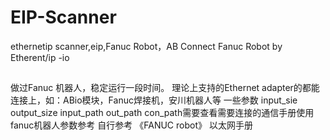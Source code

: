 # EIP-Scanner
ethernetip scanner,eip,Fanuc Robot，AB
Connect Fanuc Robot by Etherent/ip -io


##
做过Fanuc 机器人，稳定运行一段时间。
理论上支持的Ethernet adapter的都能连接上，如：ABio模块，Fanuc焊接机，安川机器人等
一些参数 input_sie output_size input_path out_path con_path需要查看需要连接的通信手册使用
fanuc机器人参数参考 自行参考 《FANUC robot》 以太网手册

